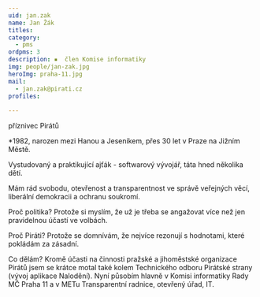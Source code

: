 ```yaml
---
uid: jan.zak
name: Jan Žák
titles:
category:
  - pms
ordpms: 3
description: ▪  člen Komise informatiky
img: people/jan-zak.jpg
heroImg: praha-11.jpg
mail: 
  - jan.zak@pirati.cz
profiles:
  
---
```

příznivec Pirátů

*1982, narozen mezi Hanou a Jeseníkem, přes 30 let v Praze na Jižním Městě.

Vystudovaný a praktikující ajťák - softwarový vývojář, táta hned několika dětí.

Mám rád svobodu, otevřenost a transparentnost ve správě veřejných věcí, liberální demokracii a ochranu soukromí.

Proč politika? Protože si myslím, že už je třeba se angažovat více než jen pravidelnou účastí ve volbách.

Proč Piráti? Protože se domnívám, že nejvíce rezonují s hodnotami, které pokládám za zásadní.

Co dělám? Kromě účasti na činnosti pražské a jihoměstské organizace Pirátů jsem se krátce motal také kolem Technického odboru Pirátské strany (vývoj aplikace Nalodění). Nyní působím hlavně v Komisi informatiky Rady MČ Praha 11 a v METu Transparentní radnice, otevřený úřad, IT.
